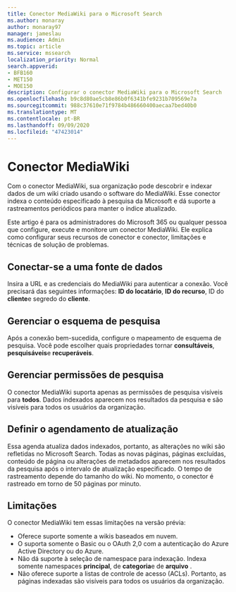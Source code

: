 ```yaml
---
title: Conector MediaWiki para o Microsoft Search
ms.author: monaray
author: monaray97
manager: jameslau
ms.audience: Admin
ms.topic: article
ms.service: mssearch
localization_priority: Normal
search.appverid:
- BFB160
- MET150
- MOE150
description: Configurar o conector MediaWiki para o Microsoft Search
ms.openlocfilehash: b9c8d80ae5cb8e86b0f6341bfe9231b709569e7a
ms.sourcegitcommit: 988c37610e71f9784b486660400aecaa7bed40b0
ms.translationtype: MT
ms.contentlocale: pt-BR
ms.lasthandoff: 09/09/2020
ms.locfileid: "47423014"
---
```

# <a name="mediawiki-connector"></a>Conector MediaWiki

Com o conector MediaWiki, sua organização pode descobrir e indexar dados de um wiki criado usando o software do MediaWiki. Esse conector indexa o conteúdo especificado à pesquisa da Microsoft e dá suporte a rastreamentos periódicos para manter o índice atualizado.

Este artigo é para os administradores do Microsoft 365 ou qualquer pessoa que configure, execute e monitore um conector MediaWiki. Ele explica como configurar seus recursos de conector e conector, limitações e técnicas de solução de problemas.

## <a name="connect-to-a-data-source"></a>Conectar-se a uma fonte de dados

Insira a URL e as credenciais do MediaWiki para autenticar a conexão. Você precisará das seguintes informações: **ID do locatário**, **ID do recurso**, ID do **cliente**e segredo do **cliente**.

## <a name="manage-the-search-schema"></a>Gerenciar o esquema de pesquisa

Após a conexão bem-sucedida, configure o mapeamento de esquema de pesquisa. Você pode escolher quais propriedades tornar **consultáveis**, **pesquisáveis**e **recuperáveis**.

## <a name="manage-search-permissions"></a>Gerenciar permissões de pesquisa

O conector MediaWiki suporta apenas as permissões de pesquisa visíveis para **todos**. Dados indexados aparecem nos resultados da pesquisa e são visíveis para todos os usuários da organização.

## <a name="set-the-refresh-schedule"></a>Definir o agendamento de atualização

Essa agenda atualiza dados indexados, portanto, as alterações no wiki são refletidas no Microsoft Search. Todas as novas páginas, páginas excluídas, conteúdo de página ou alterações de metadados aparecem nos resultados da pesquisa após o intervalo de atualização especificado. O tempo de rastreamento depende do tamanho do wiki. No momento, o conector é rastreado em torno de 50 páginas por minuto.

## <a name="limitations"></a>Limitações

O conector MediaWiki tem essas limitações na versão prévia:

* Oferece suporte somente a wikis baseados em nuvem.
* O suporta somente o Basic ou o OAuth 2,0 com a autenticação do Azure Active Directory ou do Azure.
* Não dá suporte à seleção de namespace para indexação. Indexa somente namespaces **principal**, de **categoria**e de **arquivo** .
* Não oferece suporte a listas de controle de acesso (ACLs). Portanto, as páginas indexadas são visíveis para todos os usuários da organização.
